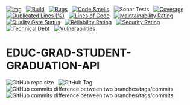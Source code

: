 [![img](https://img.shields.io/badge/Lifecycle-Stable-97ca00)](https://github.com/bcgov/repomountie/blob/master/doc/lifecycle-badges.md) &nbsp;
[![Build](https://github.com/bcgov/EDUC-GRAD-STUDENT-GRADUATION-API/actions/workflows/on.pr.yml/badge.svg)](https://github.com/bcgov/EDUC-GRAD-STUDENT-GRADUATION-API/actions/workflows/on.pr.yml) &nbsp;
[![Bugs](https://sonarcloud.io/api/project_badges/measure?project=bcgov_EDUC-GRAD-STUDENT-GRADUATION-API&metric=bugs)](https://sonarcloud.io/summary/new_code?id=bcgov_EDUC-GRAD-STUDENT-GRADUATION-API) &nbsp;
[![Code Smells](https://sonarcloud.io/api/project_badges/measure?project=bcgov_EDUC-GRAD-STUDENT-GRADUATION-API&metric=code_smells)](https://sonarcloud.io/summary/new_code?id=bcgov_EDUC-GRAD-STUDENT-GRADUATION-API) &nbsp;
![Sonar Tests](https://img.shields.io/sonar/tests/bcgov_EDUC-GRAD-STUDENT-GRADUATION-API?compact_message&server=https%3A%2F%2Fsonarcloud.io) &nbsp;
[![Coverage](https://sonarcloud.io/api/project_badges/measure?project=bcgov_EDUC-GRAD-STUDENT-GRADUATION-API&metric=coverage)](https://sonarcloud.io/summary/new_code?id=bcgov_EDUC-GRAD-STUDENT-GRADUATION-API) &nbsp;
[![Duplicated Lines (%)](https://sonarcloud.io/api/project_badges/measure?project=bcgov_EDUC-GRAD-STUDENT-GRADUATION-API&metric=duplicated_lines_density)](https://sonarcloud.io/summary/new_code?id=bcgov_EDUC-GRAD-STUDENT-GRADUATION-API) &nbsp;
[![Lines of Code](https://sonarcloud.io/api/project_badges/measure?project=bcgov_EDUC-GRAD-STUDENT-GRADUATION-API&metric=ncloc)](https://sonarcloud.io/summary/new_code?id=bcgov_EDUC-GRAD-STUDENT-GRADUATION-API) &nbsp;
[![Maintainability Rating](https://sonarcloud.io/api/project_badges/measure?project=bcgov_EDUC-GRAD-STUDENT-GRADUATION-API&metric=sqale_rating)](https://sonarcloud.io/summary/new_code?id=bcgov_EDUC-GRAD-STUDENT-GRADUATION-API) &nbsp;
[![Quality Gate Status](https://sonarcloud.io/api/project_badges/measure?project=bcgov_EDUC-GRAD-STUDENT-GRADUATION-API&metric=alert_status)](https://sonarcloud.io/summary/new_code?id=bcgov_EDUC-GRAD-STUDENT-GRADUATION-API) &nbsp;
[![Reliability Rating](https://sonarcloud.io/api/project_badges/measure?project=bcgov_EDUC-GRAD-STUDENT-GRADUATION-API&metric=reliability_rating)](https://sonarcloud.io/summary/new_code?id=bcgov_EDUC-GRAD-STUDENT-GRADUATION-API) &nbsp;
[![Security Rating](https://sonarcloud.io/api/project_badges/measure?project=bcgov_EDUC-GRAD-STUDENT-GRADUATION-API&metric=security_rating)](https://sonarcloud.io/summary/new_code?id=bcgov_EDUC-GRAD-STUDENT-GRADUATION-API) &nbsp;
[![Technical Debt](https://sonarcloud.io/api/project_badges/measure?project=bcgov_EDUC-GRAD-STUDENT-GRADUATION-API&metric=sqale_index)](https://sonarcloud.io/summary/new_code?id=bcgov_EDUC-GRAD-STUDENT-GRADUATION-API) &nbsp;
[![Vulnerabilities](https://sonarcloud.io/api/project_badges/measure?project=bcgov_EDUC-GRAD-STUDENT-GRADUATION-API&metric=vulnerabilities)](https://sonarcloud.io/summary/new_code?id=bcgov_EDUC-GRAD-STUDENT-GRADUATION-API) &nbsp;

# EDUC-GRAD-STUDENT-GRADUATION-API

![GitHub repo size](https://img.shields.io/github/repo-size/bcgov/EDUC-GRAD-STUDENT-GRADUATION-API) &nbsp;
![GitHub Tag](https://img.shields.io/github/v/tag/bcgov/EDUC-GRAD-STUDENT-GRADUATION-API) &nbsp;
![GitHub commits difference between two branches/tags/commits](https://img.shields.io/github/commits-difference/bcgov/EDUC-GRAD-STUDENT-GRADUATION-API?base=main&head=grad-release&label=grad-release%20-%3E%20main) &nbsp;
![GitHub commits difference between two branches/tags/commits](https://img.shields.io/github/commits-difference/bcgov/EDUC-GRAD-STUDENT-GRADUATION-API?base=grad-release&head=main&label=main%20-%3E%20grad-release) &nbsp;

